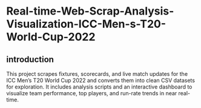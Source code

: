 # Real-time-Web-Scrap-Analysis-Visualization-ICC-Men-s-T20-World-Cup-2022

## introduction 
This project scrapes fixtures, scorecards, and live match updates for the ICC Men’s T20 World Cup 2022 and converts them into clean CSV datasets for exploration. It includes analysis scripts and an interactive dashboard to visualize team performance, top players, and run-rate trends in near real-time.
